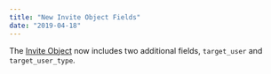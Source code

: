 ```yaml
---
title: "New Invite Object Fields"
date: "2019-04-18"
---
```


The [Invite Object](#DOCS_RESOURCES_INVITE/invite-object) now includes two additional fields, `target_user` and `target_user_type`.
